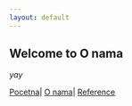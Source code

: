 ```yaml
---
layout: default
---
```


## Welcome to O nama

_yay_

[Pocetna](./index.md)| [O nama](#)| [Reference](./reference.md)
